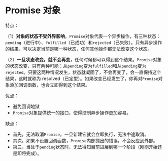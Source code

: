 # Promise 对象

特点：

（1）**对象的状态不受外界影响**。`Promise`对象代表一个异步操作，有三种状态：`pending`（进行中）、`fulfilled`（已成功）和`rejected`（已失败）。只有异步操作的结果，可以决定当前是哪一种状态，任何其他操作都无法改变这个状态。

（2）**一旦状态改变，就不会再变**，任何时候都可以得到这个结果。`Promise`对象的状态改变，只有两种可能：从`pending`变为`fulfilled`和从`pending`变为`rejected`。只要这两种情况发生，状态就凝固了，不会再变了，会一直保持这个结果，这时就称为 resolved（已定型）。如果改变已经发生了，你再对`Promise`对象添加回调函数，也会立即得到这个结果。



优点：

* 避免回调地狱
* `Promise`对象提供统一的接口，使得控制异步操作更加容易。



缺点：

* 首先，无法取消`Promise`，一旦新建它就会立即执行，无法中途取消。
* 其次，如果不设置回调函数，`Promise`内部抛出的错误，不会反应到外部。
* 第三，当处于`pending`状态时，无法得知目前进展到哪一个阶段（刚刚开始还是即将完成）。

